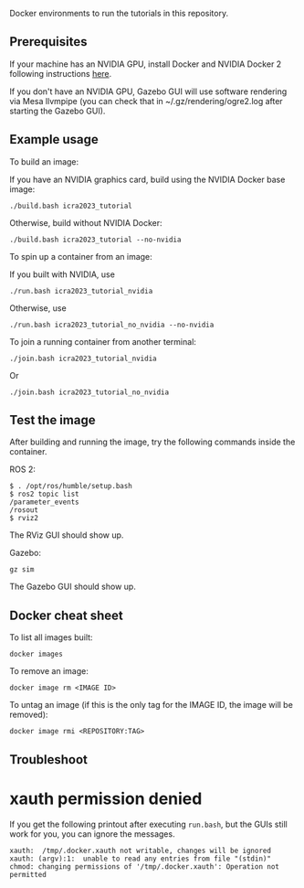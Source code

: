Docker environments to run the tutorials in this repository.

## Prerequisites

If your machine has an NVIDIA GPU, install Docker and NVIDIA Docker 2 following
instructions [here](https://github.com/osrf/subt/wiki/Docker%20Install).

If you don't have an NVIDIA GPU, Gazebo GUI will use software rendering via
Mesa llvmpipe (you can check that in ~/.gz/rendering/ogre2.log after starting
the Gazebo GUI).

## Example usage

To build an image:

If you have an NVIDIA graphics card, build using the NVIDIA Docker base image:
```
./build.bash icra2023_tutorial
```
Otherwise, build without NVIDIA Docker:
```
./build.bash icra2023_tutorial --no-nvidia
```

To spin up a container from an image:

If you built with NVIDIA, use
```
./run.bash icra2023_tutorial_nvidia
```
Otherwise, use
```
./run.bash icra2023_tutorial_no_nvidia --no-nvidia
```

To join a running container from another terminal:
```
./join.bash icra2023_tutorial_nvidia
```
Or
```
./join.bash icra2023_tutorial_no_nvidia
```

## Test the image

After building and running the image, try the following commands inside the
container.

ROS 2:
```
$ . /opt/ros/humble/setup.bash 
$ ros2 topic list
/parameter_events
/rosout
$ rviz2
```
The RViz GUI should show up.

Gazebo:
```
gz sim
```
The Gazebo GUI should show up.

## Docker cheat sheet

To list all images built:
```
docker images
```

To remove an image:
```
docker image rm <IMAGE ID>
```

To untag an image (if this is the only tag for the IMAGE ID, the image will be
removed):
```
docker image rmi <REPOSITORY:TAG>
```

## Troubleshoot

# xauth permission denied

If you get the following printout after executing `run.bash`, but the GUIs still
work for you, you can ignore the messages.
```
xauth:  /tmp/.docker.xauth not writable, changes will be ignored
xauth: (argv):1:  unable to read any entries from file "(stdin)"
chmod: changing permissions of '/tmp/.docker.xauth': Operation not permitted
```

